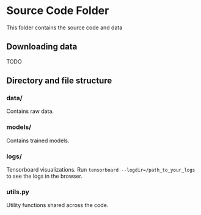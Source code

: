 # Source Code Folder

This folder contains the source code and data

## Downloading data
TODO

## Directory and file structure

### data/
Contains raw data.

### models/
Contains trained models.

### logs/
Tensorboard visualizations. Run `tensorboard --logdir=/path_to_your_logs` to see the
logs in the browser.

### utils.py
Utility functions shared across the code.


